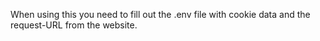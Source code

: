 When using this you need to fill out the .env file with cookie data and the request-URL from the website.

